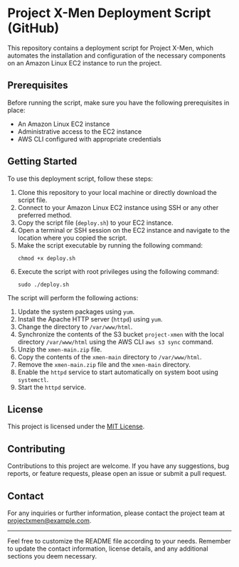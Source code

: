 # Project X-Men Deployment Script (GitHub)

This repository contains a deployment script for Project X-Men, which automates the installation and configuration of the necessary components on an Amazon Linux EC2 instance to run the project.

## Prerequisites

Before running the script, make sure you have the following prerequisites in place:

- An Amazon Linux EC2 instance
- Administrative access to the EC2 instance
- AWS CLI configured with appropriate credentials

## Getting Started

To use this deployment script, follow these steps:

1. Clone this repository to your local machine or directly download the script file.
2. Connect to your Amazon Linux EC2 instance using SSH or any other preferred method.
3. Copy the script file (`deploy.sh`) to your EC2 instance.
4. Open a terminal or SSH session on the EC2 instance and navigate to the location where you copied the script.
5. Make the script executable by running the following command:
   ```
   chmod +x deploy.sh
   ```
6. Execute the script with root privileges using the following command:
   ```
   sudo ./deploy.sh
   ```

The script will perform the following actions:

1. Update the system packages using `yum`.
2. Install the Apache HTTP server (`httpd`) using `yum`.
3. Change the directory to `/var/www/html`.
4. Synchronize the contents of the S3 bucket `project-xmen` with the local directory `/var/www/html` using the AWS CLI `aws s3 sync` command.
5. Unzip the `xmen-main.zip` file.
6. Copy the contents of the `xmen-main` directory to `/var/www/html`.
7. Remove the `xmen-main.zip` file and the `xmen-main` directory.
8. Enable the `httpd` service to start automatically on system boot using `systemctl`.
9. Start the `httpd` service.

## License

This project is licensed under the [MIT License](LICENSE).

## Contributing

Contributions to this project are welcome. If you have any suggestions, bug reports, or feature requests, please open an issue or submit a pull request.

## Contact

For any inquiries or further information, please contact the project team at projectxmen@example.com.

---

Feel free to customize the README file according to your needs. Remember to update the contact information, license details, and any additional sections you deem necessary.

